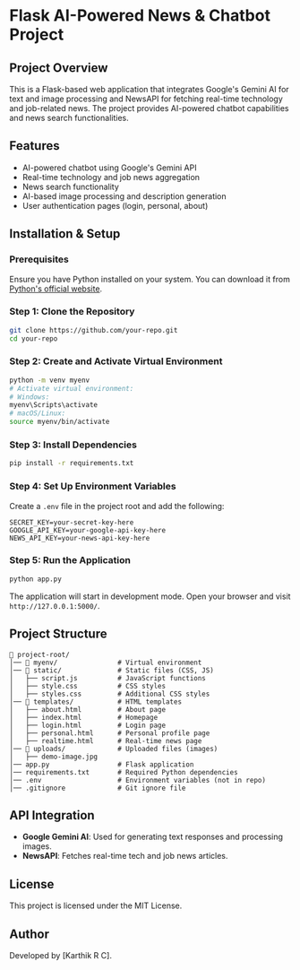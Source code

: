 # Flask AI-Powered News & Chatbot Project

## Project Overview
This is a Flask-based web application that integrates Google's Gemini AI for text and image processing and NewsAPI for fetching real-time technology and job-related news. The project provides AI-powered chatbot capabilities and news search functionalities.

## Features
- AI-powered chatbot using Google's Gemini API
- Real-time technology and job news aggregation
- News search functionality
- AI-based image processing and description generation
- User authentication pages (login, personal, about)

## Installation & Setup
### Prerequisites
Ensure you have Python installed on your system. You can download it from [Python's official website](https://www.python.org/downloads/).

### Step 1: Clone the Repository
```sh
git clone https://github.com/your-repo.git
cd your-repo
```

### Step 2: Create and Activate Virtual Environment
```sh
python -m venv myenv
# Activate virtual environment:
# Windows:
myenv\Scripts\activate
# macOS/Linux:
source myenv/bin/activate
```

### Step 3: Install Dependencies
```sh
pip install -r requirements.txt
```

### Step 4: Set Up Environment Variables
Create a `.env` file in the project root and add the following:
```
SECRET_KEY=your-secret-key-here
GOOGLE_API_KEY=your-google-api-key-here
NEWS_API_KEY=your-news-api-key-here
```

### Step 5: Run the Application
```sh
python app.py
```
The application will start in development mode. Open your browser and visit `http://127.0.0.1:5000/`.

## Project Structure
```
📂 project-root/
│── 📂 myenv/               # Virtual environment
│── 📂 static/              # Static files (CSS, JS)
│   ├── script.js          # JavaScript functions
│   ├── style.css          # CSS styles
│   ├── styles.css         # Additional CSS styles
│── 📂 templates/           # HTML templates
│   ├── about.html         # About page
│   ├── index.html         # Homepage
│   ├── login.html         # Login page
│   ├── personal.html      # Personal profile page
│   ├── realtime.html      # Real-time news page
│── 📂 uploads/             # Uploaded files (images)
│   ├── demo-image.jpg
│── app.py                 # Flask application
│── requirements.txt       # Required Python dependencies
│── .env                   # Environment variables (not in repo)
│── .gitignore             # Git ignore file
```

## API Integration
- **Google Gemini AI**: Used for generating text responses and processing images.
- **NewsAPI**: Fetches real-time tech and job news articles.

## License
This project is licensed under the MIT License.

## Author
Developed by [Karthik R C].
